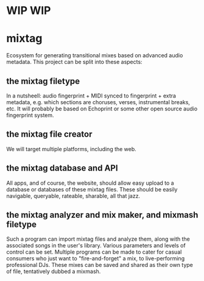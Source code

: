 # WIP WIP

# mixtag
Ecosystem for generating transitional mixes based on advanced audio metadata. This project can be split into these aspects:

## the mixtag filetype
In a nutsheell: audio fingerprint + MIDI synced to fingerprint + extra metadata, e.g. which sections are choruses, verses, instrumental breaks, etc. It will probably be based on Echoprint or some other open source audio fingerprint system.

## the mixtag file creator
We will target multiple platforms, including the web. 

## the mixtag database and API
All apps, and of course, the website, should allow easy upload to a database or databases of these mixtag files. These should be easily navigable, queryable, rateable, sharable, all that jazz.

## the mixtag analyzer and mix maker, and mixmash filetype
Such a program can import mixtag files and analyze them, along with the associated songs in the user's library. Various parameters and levels of control can be set. Multiple programs can be made to cater for casual consumers who just want to "fire-and-forget" a mix, to live-performing professional DJs. These mixes can be saved and shared as their own type of file, tentatively dubbed a mixmash.